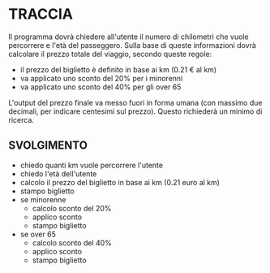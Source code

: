 # TRACCIA
Il programma dovrà chiedere all'utente il numero di chilometri che vuole percorrere e l'età del passeggero.
Sulla base di queste informazioni dovrà calcolare il prezzo totale del viaggio, secondo queste regole:
- il prezzo del biglietto è definito in base ai km (0.21 € al km)
- va applicato uno sconto del 20% per i minorenni
- va applicato uno sconto del 40% per gli over 65

L'output del prezzo finale va messo fuori in forma umana (con massimo due decimali, per indicare centesimi sul prezzo). Questo richiederà un minimo di ricerca.

## SVOLGIMENTO
- chiedo quanti km vuole percorrere l'utente
- chiedo l'età dell'utente
- calcolo il prezzo del biglietto in base ai km (0.21 euro al km)
- stampo biglietto
- se minorenne
    - calcolo sconto del 20% 
    - applico sconto
    - stampo biglietto
- se over 65 
    - calcolo sconto del 40% 
    - applico sconto
    - stampo biglietto